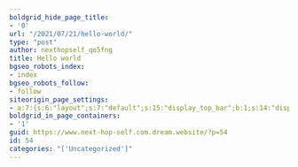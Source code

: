 ```yaml
---
boldgrid_hide_page_title:
- '0'
url: "/2021/07/21/hello-world/"
type: "post"
author: nexthopself_qo5fng
title: Hello world
bgseo_robots_index:
- index
bgseo_robots_follow:
- follow
siteorigin_page_settings:
- a:7:{s:6:"layout";s:7:"default";s:15:"display_top_bar";b:1;s:14:"display_header";b:1;s:13:"header_margin";b:1;s:10:"page_title";b:1;s:13:"footer_margin";b:1;s:22:"display_footer_widgets";b:1;}
boldgrid_in_page_containers:
- '1'
guid: https://www.next-hop-self.com.dream.website/?p=54
id: 54
categories: "['Uncategorized']"
---
```


<div class="boldgrid-section"><div class="container"><div class="row"><div class="col-md-12 col-xs-12 col-sm-12"></div></div></div></div>